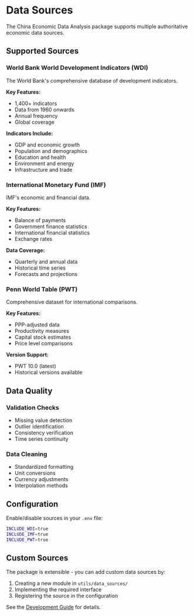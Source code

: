 # Data Sources

The China Economic Data Analysis package supports multiple authoritative economic data sources.

## Supported Sources

### World Bank World Development Indicators (WDI)

The World Bank's comprehensive database of development indicators.

**Key Features:**

- 1,400+ indicators
- Data from 1960 onwards
- Annual frequency
- Global coverage

**Indicators Include:**

- GDP and economic growth
- Population and demographics
- Education and health
- Environment and energy
- Infrastructure and trade

### International Monetary Fund (IMF)

IMF's economic and financial data.

**Key Features:**

- Balance of payments
- Government finance statistics
- International financial statistics
- Exchange rates

**Data Coverage:**

- Quarterly and annual data
- Historical time series
- Forecasts and projections

### Penn World Table (PWT)

Comprehensive dataset for international comparisons.

**Key Features:**

- PPP-adjusted data
- Productivity measures
- Capital stock estimates
- Price level comparisons

**Version Support:**

- PWT 10.0 (latest)
- Historical versions available

## Data Quality

### Validation Checks

- Missing value detection
- Outlier identification
- Consistency verification
- Time series continuity

### Data Cleaning

- Standardized formatting
- Unit conversions
- Currency adjustments
- Interpolation methods

## Configuration

Enable/disable sources in your `.env` file:

```bash
INCLUDE_WDI=true
INCLUDE_IMF=true
INCLUDE_PWT=true
```

## Custom Sources

The package is extensible - you can add custom data sources by:

1. Creating a new module in `utils/data_sources/`
2. Implementing the required interface
3. Registering the source in the configuration

See the [Development Guide](../development/contributing.md) for details.
